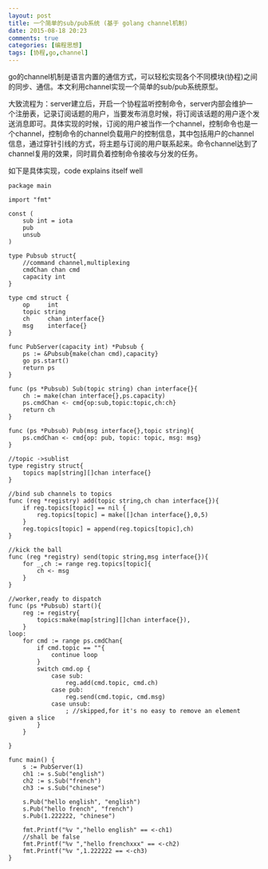 ```yaml
---
layout: post
title: 一个简单的sub/pub系统 (基于 golang channel机制)
date: 2015-08-18 20:23
comments: true
categories: [编程思想]
tags: [协程,go,channel] 
---
```


go的channel机制是语言内置的通信方式，可以轻松实现各个不同模块(协程)之间的同步、通信。本文利用channel实现一个简单的sub/pub系统原型。

大致流程为：server建立后，开启一个协程监听控制命令，server内部会维护一个注册表，记录订阅话题的用户，当要发布消息时候，将订阅该话题的用户逐个发送消息即可。具体实现的时候，订阅的用户被当作一个channel，控制命令也是一个channel，控制命令的channel负载用户的控制信息，其中包括用户的channel信息，通过穿针引线的方式，将主题与订阅的用户联系起来。命令channel达到了channel复用的效果，同时肩负着控制命令接收与分发的任务。
<!--more-->
如下是具体实现，code explains itself well

    package main

    import "fmt"

    const (
        sub int = iota
        pub
        unsub
    )

    type Pubsub struct{
        //command channel,multiplexing
        cmdChan chan cmd
        capacity int
    }

    type cmd struct {
        op     int
        topic string
        ch     chan interface{}
        msg    interface{}
    }

    func PubServer(capacity int) *Pubsub {
        ps := &Pubsub{make(chan cmd),capacity}
        go ps.start()
        return ps
    }

    func (ps *Pubsub) Sub(topic string) chan interface{}{
        ch := make(chan interface{},ps.capacity)
        ps.cmdChan <- cmd{op:sub,topic:topic,ch:ch}
        return ch
    }

    func (ps *Pubsub) Pub(msg interface{},topic string){
        ps.cmdChan <- cmd{op: pub, topic: topic, msg: msg}
    }

    //topic ->sublist
    type registry struct{
        topics map[string][]chan interface{}
    }

    //bind sub channels to topics
    func (reg *registry) add(topic string,ch chan interface{}){
        if reg.topics[topic] == nil {
            reg.topics[topic] = make([]chan interface{},0,5)
        }
        reg.topics[topic] = append(reg.topics[topic],ch)
    }

    //kick the ball
    func (reg *registry) send(topic string,msg interface{}){
        for _,ch := range reg.topics[topic]{
            ch <- msg
        }
    }

    //worker,ready to dispatch
    func (ps *Pubsub) start(){
        reg := registry{
            topics:make(map[string][]chan interface{}),
        }
    loop:
        for cmd := range ps.cmdChan{
            if cmd.topic == ""{
                continue loop
            }
            switch cmd.op {
                case sub:
                    reg.add(cmd.topic, cmd.ch)
                case pub:
                    reg.send(cmd.topic, cmd.msg)
                case unsub:
                    ; //skipped,for it's no easy to remove an element given a slice
            }
        }
        
    }

    func main() {
        s := PubServer(1)
        ch1 := s.Sub("english")
        ch2 := s.Sub("french")
        ch3 := s.Sub("chinese")
        
        s.Pub("hello english", "english")
        s.Pub("hello french", "french")
        s.Pub(1.222222, "chinese")
        
        fmt.Printf("%v ","hello english" == <-ch1)
        //shall be false
        fmt.Printf("%v ","hello frenchxxx" == <-ch2)
        fmt.Printf("%v ",1.222222 == <-ch3)
    }
